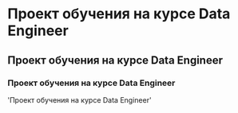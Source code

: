 # Проект обучения на курсе Data Engineer
## Проект обучения на курсе Data Engineer
### Проект обучения на курсе Data Engineer
'Проект обучения на курсе Data Engineer'

